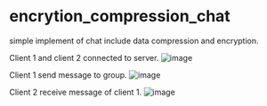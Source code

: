 # encrytion_compression_chat
simple implement of chat include data compression and encryption.

Client 1 and client 2 connected to server.
![image](https://user-images.githubusercontent.com/115057360/215264489-5532ec7a-c17b-45b3-90a5-0cf121dc97fa.png)

Client 1 send message to group.
![image](https://user-images.githubusercontent.com/115057360/215264483-ee3d5cfb-41dc-470c-9b60-ad7f7ae9f7a1.png)


Client 2 receive message of client 1.
![image](https://user-images.githubusercontent.com/115057360/215264497-3df3e74a-cb5a-4366-8958-c7803fd50bbc.png)
